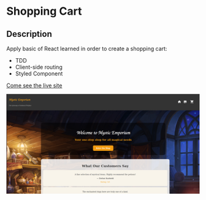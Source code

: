 # Shopping Cart

## Description
Apply basic of React learned in order to create a shopping cart:
- TDD
- Client-side routing
- Styled Component

[Come see the live site](https://shopping-cart-odin-enuma.netlify.app/)

![alt text](./media/main.png)

